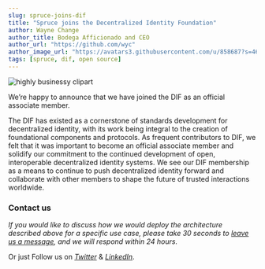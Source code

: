 ```yaml
---
slug: spruce-joins-dif
title: "Spruce joins the Decentralized Identity Foundation"
author: Wayne Change
author_title: Bodega Afficionado and CEO
author_url: "https://github.com/wyc"
author_image_url: "https://avatars3.githubusercontent.com/u/858687?s=460&v=4"
tags: [spruce, dif, open source]
---
```


![highly businessy clipart](https://miro.medium.com/max/700/0*IdLPC4XR-fd7NgOh)

We’re happy to announce that we have joined the DIF as an official associate member.

The DIF has existed as a cornerstone of standards development for decentralized identity, with its work being integral to the creation of foundational components and protocols. As frequent contributors to DIF, we felt that it was important to become an official associate member and solidify our commitment to the continued development of open, interoperable decentralized identity systems. We see our DIF membership as a means to continue to push decentralized identity forward and collaborate with other members to shape the future of trusted interactions worldwide.

### Contact us

*If you would like to discuss how we would deploy the architecture described above for a specific use case, please take 30 seconds to* [*leave us a message*](https://www.spruceid.com/contact)*, and we will respond within 24 hours.* 

Or just Follow us on [*Twitter*](https://twitter.com/sprucesystems) & [*LinkedIn*](https://www.linkedin.com/company/sprucesystemsinc).